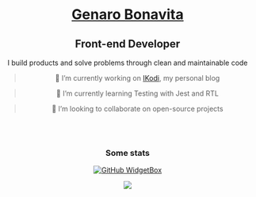 <!-- <h1 align="center">
  <a target="_blank" href="https://git.io/typing-svg">
    <img src="https://readme-typing-svg.herokuapp.com/?lines=Hello+👋!;Welcome+to+my+GitHub+profile...&center=true&size=20">
  </a>
</h1> -->

<div align="center">

# [Genaro Bonavita](https://genarobonavita.dev)

## Front-end Developer

I build products and solve problems through clean and maintainable code

> 🔭 I’m currently working on [IKodi](https://ikodi.vercel.app), my personal blog

> 🌱 I’m currently learning Testing with Jest and RTL

> 👯 I’m looking to collaborate on open-source projects

<br>
<br>

### Some stats

[![GitHub WidgetBox](https://github-widgetbox.vercel.app/api/profile?theme=darkmode&username=genaroibc&data=followers,repositories,stars,commits)](https://github.com/genaroibc)

<!-- [![GitHub WidgetBox](https://github-widgetbox.vercel.app/api/skills?theme=nautilus&languages=js,ts,react,next,node,mongodb)](https://github.com/Jurredr/github-widgetbox) -->

 <!--
[![Top Langs](https://github-readme-stats.vercel.app/api?username=genaroibc&bg_color=161320&text_color=D9E0EE&icon_color=DDB6F2&title_color=96CDFB)](https://github.com/anuraghazra/github-readme-stats)
-->

![](https://github-readme-stats.vercel.app/api/top-langs/?username=genaroibc&bg_color=161320&text_color=D9E0EE&icon_color=DDB6F2&title_color=96CDFB&hide_border=false&include_all_commits=true&count_private=false&layout=compact)

</div>

